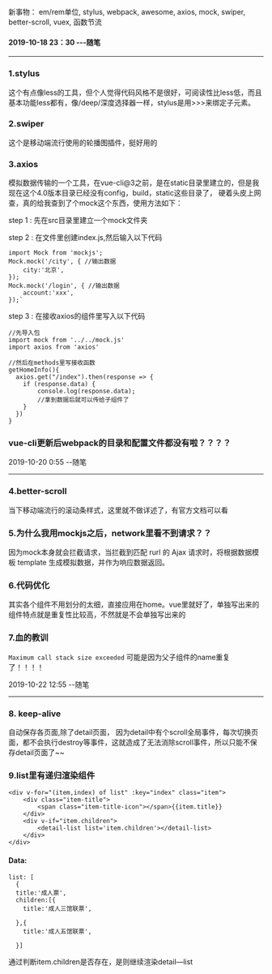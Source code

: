 新事物：
em/rem单位,
stylus,
webpack,
awesome,
axios,
mock,
swiper,
better-scroll,
vuex,
函数节流


#### 2019-10-18 23：30  ---随笔
***

### 1.stylus
 这个有点像less的工具，但个人觉得代码风格不是很好，可阅读性比less低，而且基本功能less都有，像/deep/深度选择器一样，stylus是用>>>来绑定子元素。

### 2.swiper
 这个是移动端流行使用的轮播图插件，挺好用的
### 3.axios
 模拟数据传输的一个工具，在vue-cli@3之前，是在static目录里建立的，但是我现在这个4.0版本目录已经没有config，build，static这些目录了，
 硬着头皮上网查，真的给我查到了个mock这个东西，使用方法如下：
 
 step 1 :  先在src目录里建立一个mock文件夹
 
 step 2 :  在文件里创建index.js,然后输入以下代码
 
    import Mock from 'mockjs';
    Mock.mock('/city', { //输出数据
        city:'北京', 
    });
    Mock.mock('/login', { //输出数据
        account:'xxx', 
    });`
   
 step 3 : 在接收axios的组件里写入以下代码
 
    //先导入包
    import mock from '../../mock.js' 
    import axios from 'axios'
    
    //然后在methods里写接收函数
    getHomeInfo(){
      axios.get("/index").then(response => {
        if (response.data) {
            console.log(response.data);
            //拿到数据后就可以传给子组件了
        }
      })
    }
 
 ### vue-cli更新后webpack的目录和配置文件都没有啦？？？？
 2019-10-20 0:55    --随笔
 ***
 ### 4.better-scroll
 当下移动端流行的滚动条样式，这里就不做详述了，有官方文档可以看
 ### 5.为什么我用mockjs之后，network里看不到请求？？
 因为mock本身就会拦截请求，当拦截到匹配 rurl 的 Ajax 请求时，将根据数据模板 template 生成模拟数据，并作为响应数据返回。
 ### 6.代码优化
 其实各个组件不用划分的太细，直接应用在home。vue里就好了，单独写出来的组件特点就是重复性比较高，不然就是不会单独写出来的
 ### 7.血的教训
 `
  Maximum call stack size exceeded
 `
 可能是因为父子组件的name重复了！！！！

  2019-10-22 12:55    --随笔
  ***
 ### 8. keep-alive
 自动保存各页面,除了detail页面， 因为detail中有个scroll全局事件，每次切换页面，都不会执行destroy等事件，这就造成了无法消除scroll事件，所以只能不保存detail页面了~~
 ### 9.list里有递归渲染组件


    <div v-for="(item,index) of list" :key="index" class="item">
        <div class="item-title">
            <span class="item-title-icon"></span>{{item.title}}
        </div>
        <div v-if="item.children">
            <detail-list list='item.children'></detail-list>
        </div>
    </div>
#### Data:
    list: [
      {
      title:'成人票',
      children:[{
        title:'成人三馆联票',

      },{
        title:'成人五馆联票',

      }]
 通过判断item.children是否存在，是则继续渲染detail—list